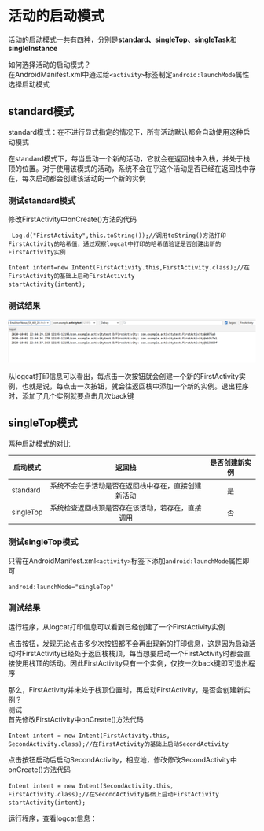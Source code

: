 # 活动的启动模式
活动的启动模式一共有四种，分别是**standard、singleTop、singleTask**和**singleInstance**  

如何选择活动的启动模式？  
在AndroidManifest.xml中通过给`<activity>`标签制定`android:launchMode`属性选择启动模式  

## standard模式  
standard模式：在不进行显式指定的情况下，所有活动默认都会自动使用这种启动模式  

在standard模式下，每当启动一个新的活动，它就会在返回栈中入栈，并处于栈顶的位置。对于使用该模式的活动，系统不会在乎这个活动是否已经在返回栈中存在，每次启动都会创建该活动的一个新的实例 

### 测试standard模式  
修改FirstActivity中onCreate()方法的代码  

` Log.d("FirstActivity",this.toString());//调用toString()方法打印FirstActivity的哈希值，通过观察logcat中打印的哈希值验证是否创建出新的FirstActivity实例` 

`Intent intent=new Intent(FirstActivity.this,FirstActivity.class);//在FirstActivity的基础上启动FirstActivity`  
`startActivity(intent);`  

### 测试结果  
  
![standard模式下打印的日志](img/standard.png)  

从logcat打印信息可以看出，每点击一次按钮就会创建一个新的FirstActivity实例，也就是说，每点击一次按钮，就会往返回栈中添加一个新的实例。退出程序时，添加了几个实例就要点击几次back键  

## singleTop模式  
两种启动模式的对比  

| 启动模式| 返回栈 | 是否创建新实例 |  
| -- | :--:| :--: |
| standard | 系统不会在乎活动是否在返回栈中存在，直接创建新活动 | 是 |  
| singleTop | 系统检查返回栈顶是否存在该活动，若存在，直接调用 | 否 |  

### 测试singleTop模式  
只需在AndroidManifest.xml`<activity>`标签下添加`android:launchMode`属性即可  

`android:launchMode="singleTop"`  

### 测试结果  
运行程序，从logcat打印信息可以看到已经创建了一个FirstActivity实例  

点击按钮，发现无论点击多少次按钮都不会再出现新的打印信息，这是因为启动活动时FirstActivity已经处于返回栈栈顶，每当想要启动一个FirstActivity时都会直接使用栈顶的活动。因此FirstActivity只有一个实例，仅按一次back键即可退出程序  

那么，FirstActivity并未处于栈顶位置时，再启动FirstActivity，是否会创建新实例？  
测试  
首先修改FirstActivity中onCreate()方法代码  

`Intent intent = new Intent(FirstActivity.this, SecondActivity.class);//在FirstActivity的基础上启动SecondActivity`  

点击按钮启动后启动SecondActivity，相应地，修改修改SecondActivity中onCreate()方法代码  

`Intent intent = new Intent(SecondActivity.this, FirstActivity.class);//在SecondActivity基础上启动FirstActivity`
`startActivity(intent);`  

运行程序，查看logcat信息：  

